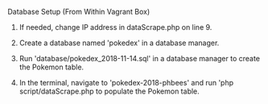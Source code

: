 Database Setup (From Within Vagrant Box)

1) If needed, change IP address in dataScrape.php on line 9.

2) Create a database named 'pokedex' in a database manager. 

3) Run 'database/pokedex_2018-11-14.sql' in a database manager to create the Pokemon table.

4) In the terminal, navigate to 'pokedex-2018-phbees' and run 'php script/dataScrape.php to populate the Pokemon table.
